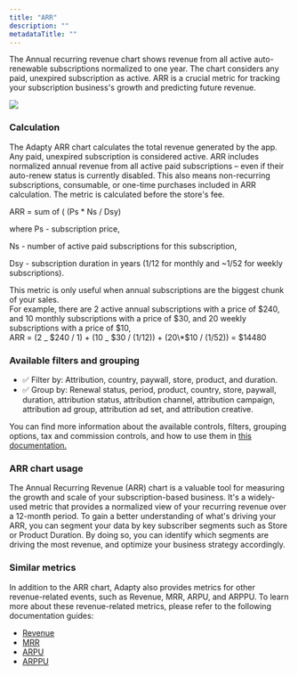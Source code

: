 ```yaml
---
title: "ARR"
description: ""
metadataTitle: ""
---
```


The Annual recurring revenue chart shows revenue from all active auto-renewable subscriptions normalized to one year.   The chart considers any paid, unexpired subscription as active. ARR is a crucial metric for tracking your subscription business's growth and predicting future revenue.


<div style={{ textAlign: 'center' }}>
  <img 
    src="https://files.readme.io/eb3389b-small-CleanShot_2023-05-08_at_17.57.252x.png" 
    style={{ width: '700px', border: '1px solid grey' }}
  />
</div>





### Calculation

The Adapty ARR chart calculates the total revenue generated by the app. Any paid, unexpired subscription is considered active. ARR includes normalized annual revenue from all active paid subscriptions – even if their auto-renew status is currently disabled.  This also means non-recurring subscriptions, consumable, or one-time purchases included in ARR calculation. The metric is calculated before the store's fee.  

ARR = sum of ( (Ps \* Ns / Dsy)

where Ps - subscription price, 

Ns - number of active paid subscriptions for this subscription,

 Dsy - subscription duration in years (1/12 for monthly and ~1/52 for weekly subscriptions).

This metric is only useful when annual subscriptions are the biggest chunk of your sales.  
For example, there are 2 active annual subscriptions with a price of $240, and 10 monthly subscriptions with a price of $30, and 20 weekly subscriptions with a price of $10,  
ARR = (2 _ $240 / 1) + (10 _ $30 / (1/12)) + (20\*$10 / (1/52)) = $14480

### Available filters and grouping

- ✅ Filter by: Attribution, country, paywall, store, product, and duration. 
- ✅ Group by: Renewal status, period, product, country, store, paywall, duration, attribution status, attribution channel, attribution campaign, attribution ad group, attribution ad set, and attribution creative. 

You can find more information about the available controls, filters, grouping options, tax and commission controls, and how to use them in [this documentation.](https://docs.adapty.io/docs/controls-filters-grouping-compare-proceeds)

### ARR chart usage

The Annual Recurring Revenue (ARR) chart is a valuable tool for measuring the growth and scale of your subscription-based business. It's a widely-used metric that provides a normalized view of your recurring revenue over a 12-month period. To gain a better understanding of what's driving your ARR, you can segment your data by key subscriber segments such as Store or Product Duration. By doing so, you can identify which segments are driving the most revenue, and optimize your business strategy accordingly.

### Similar metrics

In addition to the ARR chart, Adapty also provides metrics for other revenue-related events, such as Revenue, MRR, ARPU, and ARPPU. To learn more about these revenue-related metrics, please refer to the following documentation guides:

- [Revenue](https://docs.adapty.io/docs/revenue)
- [MRR](https://docs.adapty.io/docs/mrr)
- [ARPU](https://docs.adapty.io/docs/arpu)
- [ARPPU](https://docs.adapty.io/docs/arppu)